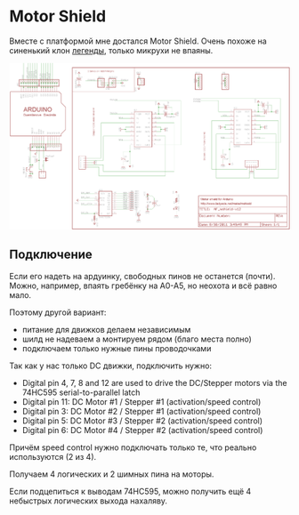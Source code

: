 
# Motor Shield

Вместе с платформой мне достался Motor Shield. Очень похоже на
синенький клон [легенды], только микрухи не впаяны.

[легенды]: https://learn.adafruit.com/adafruit-motor-shield?view=all


![Схема](mshieldv12schem.png)


## Подключение

Если его надеть на ардуинку, свободных пинов не останется (почти).
Можно, например, впаять гребёнку на A0-A5, но неохота и всё равно
мало.

Поэтому другой вариант:
* питание для движков делаем независимым
* шилд не надеваем а монтируем рядом (благо места полно)
* подключаем только нужные пины проводочками

Так как у нас только DC движки, подключить нужно:
* Digital pin 4, 7, 8 and 12 are used to drive the DC/Stepper motors
  via the 74HC595 serial-to-parallel latch
* Digital pin 11: DC Motor #1 / Stepper #1 (activation/speed control)
* Digital pin 3: DC Motor #2 / Stepper #1 (activation/speed control)
* Digital pin 5: DC Motor #3 / Stepper #2 (activation/speed control)
* Digital pin 6: DC Motor #4 / Stepper #2 (activation/speed control)

Причём speed control нужно подключать только те, что реально
используются (2 из 4).

Получаем 4 логических и 2 шимных пина на моторы.

Если подцепиться к выводам 74HC595, можно получить ещё 4
небыстрых логических выхода нахаляву.
